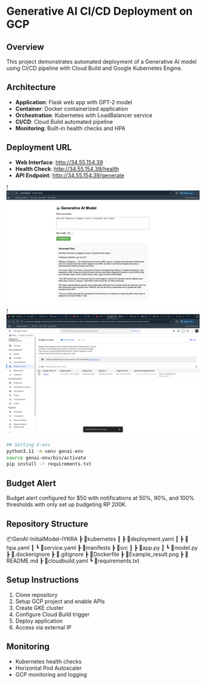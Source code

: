 # Generative AI CI/CD Deployment on GCP

## Overview
This project demonstrates automated deployment of a Generative AI model using CI/CD pipeline with Cloud Build and Google Kubernetes Engine.

## Architecture
- **Application**: Flask web app with GPT-2 model
- **Container**: Docker containerized application
- **Orchestration**: Kubernetes with LoadBalancer service
- **CI/CD**: Cloud Build automated pipeline
- **Monitoring**: Built-in health checks and HPA

## Deployment URL
- **Web Interface**: http://34.55.154.39
- **Health Check**: http://34.55.154.39/health
- **API Endpoint**: http://34.55.154.39/generate

!![Screenshot Aplikasi](Example_result.png)
!![Screenshot Billing](Billing_GCP.png)

```bash
## Setting V-env
python3.11 -m venv genai-env
source genai-env/bin/activate
pip install -r requirements.txt 
```

## Budget Alert
Budget alert configured for $50 with notifications at 50%, 90%, and 100% thresholds with only set up budgeting RP 200K.

## Repository Structure
📦GenAI-InitialModel-IYKRA
 ┣ 📂kubernetes
 ┃ ┣ 📜deployment.yaml
 ┃ ┣ 📜hpa.yaml
 ┃ ┗ 📜service.yaml
 ┣ 📂manifests
 ┣ 📂src
 ┃ ┣ 📜app.py
 ┃ ┗ 📜model.py
 ┣ 📜.dockerignore
 ┣ 📜.gitignore
 ┣ 📜Dockerfile
 ┣ 📜Example_result.png
 ┣ 📜README.md
 ┣ 📜cloudbuild.yaml
 ┗ 📜requirements.txt

## Setup Instructions
1. Clone repository
2. Setup GCP project and enable APIs
3. Create GKE cluster
4. Configure Cloud Build trigger
5. Deploy application
6. Access via external IP

## Monitoring
- Kubernetes health checks
- Horizontal Pod Autoscaler
- GCP monitoring and logging
